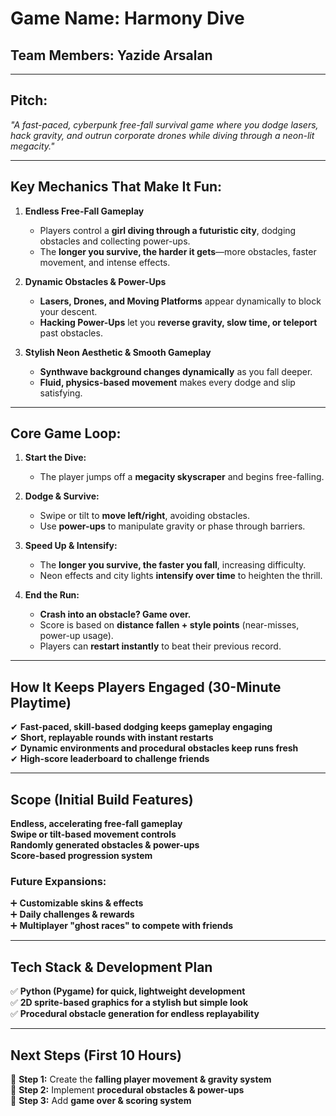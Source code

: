 # **Game Name: Harmony Dive**

## **Team Members:** Yazide Arsalan

---

## **Pitch:**
*"A fast-paced, cyberpunk free-fall survival game where you dodge lasers, hack gravity, and outrun corporate drones while diving through a neon-lit megacity."*

---

## **Key Mechanics That Make It Fun:**
1. **Endless Free-Fall Gameplay**  
   - Players control a **girl diving through a futuristic city**, dodging obstacles and collecting power-ups.  
   - The **longer you survive, the harder it gets**—more obstacles, faster movement, and intense effects.  

2. **Dynamic Obstacles & Power-Ups**  
   - **Lasers, Drones, and Moving Platforms** appear dynamically to block your descent.  
   - **Hacking Power-Ups** let you **reverse gravity, slow time, or teleport** past obstacles.  

3. **Stylish Neon Aesthetic & Smooth Gameplay**  
   - **Synthwave background changes dynamically** as you fall deeper.  
   - **Fluid, physics-based movement** makes every dodge and slip satisfying.  

---

## **Core Game Loop:**
1. **Start the Dive:**  
   - The player jumps off a **megacity skyscraper** and begins free-falling.  

2. **Dodge & Survive:**  
   - Swipe or tilt to **move left/right**, avoiding obstacles.  
   - Use **power-ups** to manipulate gravity or phase through barriers.  

3. **Speed Up & Intensify:**  
   - The **longer you survive, the faster you fall**, increasing difficulty.  
   - Neon effects and city lights **intensify over time** to heighten the thrill.  

4. **End the Run:**  
   - **Crash into an obstacle? Game over.**  
   - Score is based on **distance fallen + style points** (near-misses, power-up usage).  
   - Players can **restart instantly** to beat their previous record.  

---

## **How It Keeps Players Engaged (30-Minute Playtime)**  
✔ **Fast-paced, skill-based dodging keeps gameplay engaging**  
✔ **Short, replayable rounds with instant restarts**  
✔ **Dynamic environments and procedural obstacles keep runs fresh**  
✔ **High-score leaderboard to challenge friends**  

---

## **Scope (Initial Build Features)**  
 **Endless, accelerating free-fall gameplay**  
 **Swipe or tilt-based movement controls**  
 **Randomly generated obstacles & power-ups**  
 **Score-based progression system**  

### **Future Expansions:**  
➕ **Customizable skins & effects**  
➕ **Daily challenges & rewards**  
➕ **Multiplayer "ghost races" to compete with friends**  

---

## **Tech Stack & Development Plan**  
✅ **Python (Pygame) for quick, lightweight development**  
✅ **2D sprite-based graphics for a stylish but simple look**  
✅ **Procedural obstacle generation for endless replayability**  

---

## **Next Steps (First 10 Hours)**  
🚀 **Step 1:** Create the **falling player movement & gravity system**  
🚀 **Step 2:** Implement **procedural obstacles & power-ups**  
🚀 **Step 3:** Add **game over & scoring system**  
